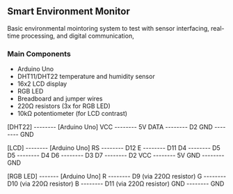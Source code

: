 ## Smart Environment Monitor 

Basic environmental mointoring system to test with sensor interfacing, real-time processing, and digital communication, 

### Main Components 
- Arduino Uno 
- DHT11/DHT22 temperature and humidity sensor
- 16x2 LCD display
- RGB LED
- Breadboard and jumper wires
- 220Ω resistors (3x for RGB LED)
- 10kΩ potentiometer (for LCD contrast)


[DHT22] -------- [Arduino Uno]
 VCC    -------- 5V
 DATA   -------- D2
 GND    -------- GND

[LCD]   -------- [Arduino Uno]
 RS     -------- D12
 E      -------- D11
 D4     -------- D5
 D5     -------- D4
 D6     -------- D3
 D7     -------- D2
 VCC    -------- 5V
 GND    -------- GND

[RGB LED] ------- [Arduino Uno]
 R      -------- D9  (via 220Ω resistor)
 G      -------- D10 (via 220Ω resistor)
 B      -------- D11 (via 220Ω resistor)
 GND    -------- GND
